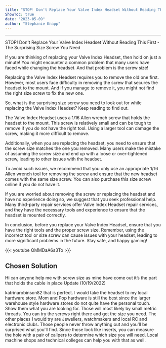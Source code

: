 ```yaml
---
title: "STOP! Don't Replace Your Valve Index Headset Without Reading This First - The Surprising Size Screw You Need"
ShowToc: true 
date: "2023-05-09"
author: "Stephanie Knapp"
---
```

*****
STOP! Don't Replace Your Valve Index Headset Without Reading This First - The Surprising Size Screw You Need

If you are thinking of replacing your Valve Index Headset, then hold on just a minute! You might encounter a common problem that many users have faced while changing the headset. And that problem is the screw size!

Replacing the Valve Index Headset requires you to remove the old one first. However, most users face difficulty in removing the screw that secures the headset to the mount. And if you manage to remove it, you might not find the right size screw to fix the new one.

So, what is the surprising size screw you need to look out for while replacing the Valve Index Headset? Keep reading to find out.

The Valve Index Headset uses a 1/16 Allen wrench screw that holds the headset to the mount. This screw is relatively small and can be tough to remove if you do not have the right tool. Using a larger tool can damage the screw, making it more difficult to remove.

Additionally, when you are replacing the headset, you need to ensure that the screw size matches the one you removed. Many users make the mistake of assuming the screw size and end up with a loose or over-tightened screw, leading to other issues with the headset.

To avoid such issues, we recommend that you only use an appropriate 1/16 Allen wrench tool for removing the screw and ensure that the new headset comes with the same size screw. You can also purchase this size screw online if you do not have it.

If you are worried about removing the screw or replacing the headset and have no experience doing so, we suggest that you seek professional help. Many third-party repair services offer Valve Index Headset repair services, and they have the necessary tools and experience to ensure that the headset is mounted correctly.

In conclusion, before you replace your Valve Index Headset, ensure that you have the right tools and the proper screw size. Remember, using the incorrect tool or size screw can cause issues with your headset, leading to more significant problems in the future. Stay safe, and happy gaming!

{{< youtube QMMDaA6s3To >}} 



## Chosen Solution
 Hi can anyone help me with screw size as mine have come out it’s the part that holds the cable in place
Update (10/19/2022)

 katrinarobinson82 that is perfect. I would take the headset to my local hardware store. Mom and Pop hardware is still the best since the larger warehouse style hardware stores do not quite have the personal touch. Show them what you are looking for. Those will most likely by small metric threads. You can try the screws right there and get the size you need. The other places I would try are Jewellers, watchmakers and local RC and electronic clubs. Those people never throw anything out and you'll be surprised what you'll find.
Since those look like inserts, you can measure the hole with a pair of calipers to determine which size you will need. Local machine shops and technical colleges can help you with that as well.




